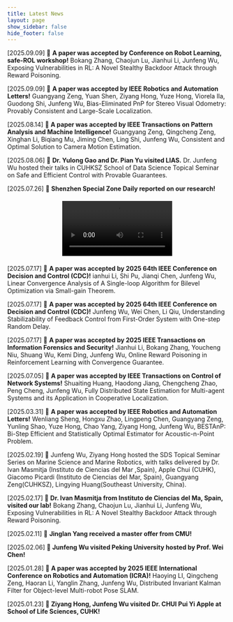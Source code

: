 ```yaml
---
title: Latest News
layout: page
show_sidebar: false
hide_footer: false
---
```



[2025.09.09] 🎉 **A paper was accepted by Conference on Robot Learning, safe-ROL workshop!** Bokang Zhang, Chaojun Lu, Jianhui Li, Junfeng Wu, Exposing Vulnerabilities in RL: A Novel Stealthy Backdoor Attack through Reward Poisoning.

[2025.09.09] 🎉 **A paper was accepted by IEEE Robotics and Automation Letters!** Guangyang Zeng, Yuan Shen, Ziyang Hong, Yuze Hong, Viorela Ila, Guodong Shi, Junfeng Wu, Bias-Eliminated PnP for Stereo Visual Odometry: Provably Consistent and Large-Scale Localization.

[2025.08.14] 🎉 **A paper was accepted by IEEE Transactions on Pattern Analysis and Machine Intelligence!** Guangyang Zeng, Qingcheng Zeng, Xinghan Li, Biqiang Mu, Jiming Chen, Ling Shi, Junfeng Wu, Consistent and Optimal Solution to Camera Motion Estimation.

[2025.08.06] 🌟 **Dr. Yulong Gao and Dr. Pian Yu visited LIAS.** Dr. Junfeng Wu hosted their talks in CUHKSZ School of Data Science Topical Seminar on Safe and Efficient Control with Provable Guarantees.

[2025.07.26] 🎉 **Shenzhen Special Zone Daily reported on our research!**

<div style="text-align: center; margin: 20px 0;">
  <video width="50%" height="auto" controls style="max-width: 640px;">
    <source src="/img/posts/2025-07-23-sznews/video.mp4" type="video/mp4">
    Your browser does not support the video tag.
  </video>
</div>

[2025.07.17] 🎉 **A paper was accepted by 2025 64th IEEE Conference on Decision and Control (CDC)!** ianhui Li, Shi Pu, Jianqi Chen, Junfeng Wu, Linear Convergence Analysis of A Single-loop Algorithm for Bilevel Optimization via Small-gain Theorem.

[2025.07.17] 🎉 **A paper was accepted by 2025 64th IEEE Conference on Decision and Control (CDC)!** Junfeng Wu, Wei Chen, Li Qiu, Understanding Stabilizability of Feedback Control from First-Order System with One-step Random Delay.

[2025.07.17] 🎉 **A paper was accepted by 2025 IEEE Transactions on Information Forensics and Security!** Jianhui Li, Bokang Zhang, Youcheng Niu, Shuang Wu, Kemi Ding, Junfeng Wu, Online Reward Poisoning in Reinforcement Learning with Convergence Guarantee.

[2025.07.05] 🎉 **A paper was accepted by  IEEE Transactions on Control of Network Systems!** Shuaiting Huang, Haodong Jiang, Chengcheng Zhao, Peng Cheng, Junfeng Wu, Fully Distributed State Estimation for Multi-agent Systems and its Application in Cooperative Localization.

[2025.03.31] 🎉 **A paper was accepted by IEEE Robotics and Automation Letters!** Wenliang Sheng, Hongxu Zhao, Lingpeng Chen, Guangyang Zeng, Yunling Shao, Yuze Hong, Chao Yang, Ziyang Hong, Junfeng Wu, BESTAnP: Bi-Step Efficient and Statistically Optimal Estimator for Acoustic-n-Point Problem.

[2025.02.19] 🌟 Junfeng Wu, Ziyang Hong hosted the SDS Topical Seminar Series on Marine Science and Marine Robotics, with talks delivered by Dr. Ivan Masmitja (Instituto de Ciencias del Mar ,Spain), Apple Chui (CUHK), Giacomo Picardi (Instituto de Ciencias del Mar, Spain), Guangyang Zeng(CUHKSZ), Lingying Huang(Southeast University, China).

[2025.02.17] 🌟 **Dr. Ivan Masmitja from Instituto de Ciencias del Ma, Spain, visited our lab!** Bokang Zhang, Chaojun Lu, Jianhui Li, Junfeng Wu, Exposing Vulnerabilities in RL: A Novel Stealthy Backdoor Attack through Reward Poisoning.

[2025.02.11] 🎉 **Jinglan Yang received a master offer from CMU!** 

[2025.02.06] 🌟 **Junfeng Wu visited Peking University hosted by Prof. Wei Chen!** 

[2025.01.28] 🎉 **A paper was accepted by 2025 IEEE International Conference on Robotics and Automation (ICRA)!** Haoying LI, Qingcheng Zeng, Haoran Li, Yanglin Zhang, Junfeng Wu, Distributed Invariant Kalman Filter for Object-level Multi-robot Pose SLAM.

[2025.01.23] 🌟 **Ziyang Hong, Junfeng Wu visited Dr. CHUI Pui Yi Apple at School of Life Sciences, CUHK!**